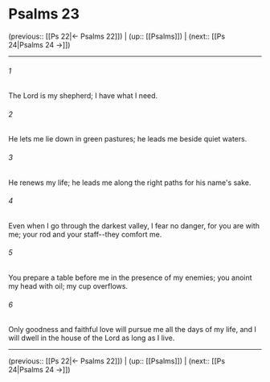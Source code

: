 # Psalms 23

(previous:: [[Ps 22|← Psalms 22]]) | (up:: [[Psalms]]) | (next:: [[Ps 24|Psalms 24 →]])

***


###### 1 
The Lord is my shepherd; I have what I need. 

###### 2 
He lets me lie down in green pastures; he leads me beside quiet waters. 

###### 3 
He renews my life; he leads me along the right paths for his name's sake. 

###### 4 
Even when I go through the darkest valley, I fear no danger, for you are with me; your rod and your staff--they comfort me. 

###### 5 
You prepare a table before me in the presence of my enemies; you anoint my head with oil; my cup overflows. 

###### 6 
Only goodness and faithful love will pursue me all the days of my life, and I will dwell in the house of the Lord as long as I live.

***

(previous:: [[Ps 22|← Psalms 22]]) | (up:: [[Psalms]]) | (next:: [[Ps 24|Psalms 24 →]])
